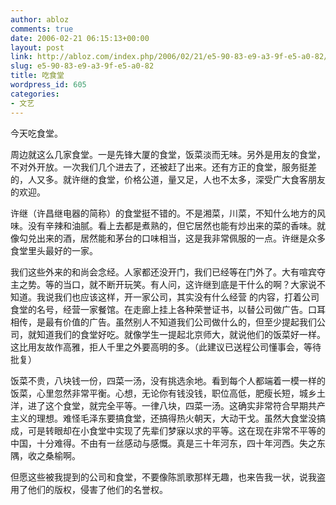 ```yaml
---
author: abloz
comments: true
date: 2006-02-21 06:15:13+00:00
layout: post
link: http://abloz.com/index.php/2006/02/21/e5-90-83-e9-a3-9f-e5-a0-82/
slug: e5-90-83-e9-a3-9f-e5-a0-82
title: 吃食堂
wordpress_id: 605
categories:
- 文艺
---
```


今天吃食堂。




周边就这么几家食堂。一是先锋大厦的食堂，饭菜淡而无味。另外是用友的食堂，不对外开放。一次我们几个进去了，还被赶了出来。还有方正的食堂，服务挺差的，人又多。就许继的食堂，价格公道，量又足，人也不太多，深受广大食客朋友的欢迎。




许继（许昌继电器的简称）的食堂挺不错的。不是湘菜，川菜，不知什么地方的风味。没有辛辣和油腻。看上去都是煮熟的，但它居然也能有炒出来的菜的香味。就像勾兑出来的酒，居然能和茅台的口味相当，这是我非常佩服的一点。许继是众多食堂里头最好的一家。




我们这些外来的和尚会念经。人家都还没开门，我们已经等在门外了。大有喧宾夺主之势。等的当口，就不断开玩笑。有人问，这许继到底是干什么的啊？大家说不知道。我说我们也应该这样，开一家公司，其实没有什么经营 的内容，打着公司食堂的名号，经营一家餐馆。在走廊上挂上各种荣誉证书，以替公司做广告。口耳相传，是最有价值的广告。虽然别人不知道我们公司做什么的，但至少提起我们公司，就知道我们的食堂好吃。就像学生一提起北京师大，就说他们的饭菜好一样。这比用友故作高雅，拒人千里之外要高明的多。（此建议已送程公司懂事会，等待批复）




饭菜不贵，八块钱一份，四菜一汤，没有挑选余地。看到每个人都端着一模一样的饭菜，心里忽然非常平衡。心想，无论你有钱没钱，职位高低，肥瘦长短，城乡土洋，进了这个食堂，就完全平等。一律八块，四菜一汤。这确实非常符合早期共产主义的理想。难怪毛泽东要搞食堂，还搞得热火朝天，大动干戈。虽然大食堂没搞成，可是转眼却在小食堂中实现了先辈们梦寐以求的平等。这在现在非常不平等的中国，十分难得。不由有一丝感动与感慨。真是三十年河东，四十年河西。失之东隅，收之桑榆啊。




但愿这些被我提到的公司和食堂，不要像陈凯歌那样无趣，也来告我一状，说我盗用了他们的版权，侵害了他们的名誉权。
